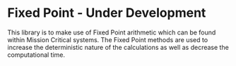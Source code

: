 # Fixed Point - Under Development

This library is to make use of Fixed Point arithmetic which can be found within Mission Critical systems. The Fixed Point methods are used to increase the deterministic nature of the calculations as well as decrease the computational time. 
